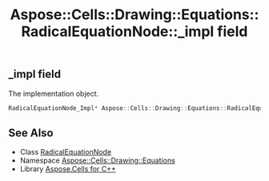 ﻿---
title: Aspose::Cells::Drawing::Equations::RadicalEquationNode::_impl field
linktitle: _impl
second_title: Aspose.Cells for C++ API Reference
description: 'Aspose::Cells::Drawing::Equations::RadicalEquationNode::_impl field. The implementation object in C++.'
type: docs
weight: 800
url: /cpp/aspose.cells.drawing.equations/radicalequationnode/_impl/
---
## _impl field


The implementation object.

```cpp
RadicalEquationNode_Impl* Aspose::Cells::Drawing::Equations::RadicalEquationNode::_impl
```

## See Also

* Class [RadicalEquationNode](../)
* Namespace [Aspose::Cells::Drawing::Equations](../../)
* Library [Aspose.Cells for C++](../../../)
